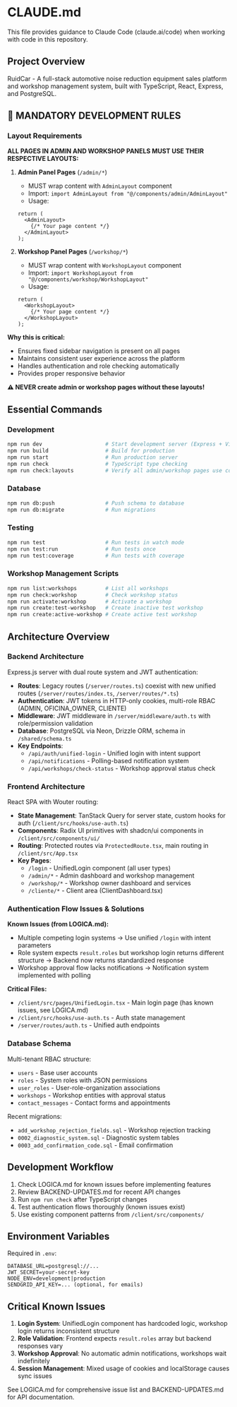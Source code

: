 # CLAUDE.md

This file provides guidance to Claude Code (claude.ai/code) when working with code in this repository.

## Project Overview

RuidCar - A full-stack automotive noise reduction equipment sales platform and workshop management system, built with TypeScript, React, Express, and PostgreSQL.

## 🔴 MANDATORY DEVELOPMENT RULES

### Layout Requirements
**ALL PAGES IN ADMIN AND WORKSHOP PANELS MUST USE THEIR RESPECTIVE LAYOUTS:**

1. **Admin Panel Pages** (`/admin/*`)
   - MUST wrap content with `AdminLayout` component
   - Import: `import AdminLayout from "@/components/admin/AdminLayout"`
   - Usage:
   ```tsx
   return (
     <AdminLayout>
       {/* Your page content */}
     </AdminLayout>
   );
   ```

2. **Workshop Panel Pages** (`/workshop/*`)
   - MUST wrap content with `WorkshopLayout` component
   - Import: `import WorkshopLayout from "@/components/workshop/WorkshopLayout"`
   - Usage:
   ```tsx
   return (
     <WorkshopLayout>
       {/* Your page content */}
     </WorkshopLayout>
   );
   ```

**Why this is critical:**
- Ensures fixed sidebar navigation is present on all pages
- Maintains consistent user experience across the platform
- Handles authentication and role checking automatically
- Provides proper responsive behavior

**⚠️ NEVER create admin or workshop pages without these layouts!**

## Essential Commands

### Development
```bash
npm run dev                    # Start development server (Express + Vite)
npm run build                  # Build for production
npm run start                  # Run production server
npm run check                  # TypeScript type checking
npm run check:layouts          # Verify all admin/workshop pages use correct layouts
```

### Database
```bash
npm run db:push                # Push schema to database
npm run db:migrate             # Run migrations
```

### Testing
```bash
npm run test                   # Run tests in watch mode
npm run test:run               # Run tests once
npm run test:coverage          # Run tests with coverage
```

### Workshop Management Scripts
```bash
npm run list:workshops         # List all workshops
npm run check:workshop         # Check workshop status
npm run activate:workshop      # Activate a workshop
npm run create:test-workshop   # Create inactive test workshop
npm run create:active-workshop # Create active test workshop
```

## Architecture Overview

### Backend Architecture

Express.js server with dual route system and JWT authentication:

- **Routes**: Legacy routes (`/server/routes.ts`) coexist with new unified routes (`/server/routes/index.ts`, `/server/routes/*.ts`)
- **Authentication**: JWT tokens in HTTP-only cookies, multi-role RBAC (ADMIN, OFICINA_OWNER, CLIENTE)
- **Middleware**: JWT middleware in `/server/middleware/auth.ts` with role/permission validation
- **Database**: PostgreSQL via Neon, Drizzle ORM, schema in `/shared/schema.ts`
- **Key Endpoints**:
  - `/api/auth/unified-login` - Unified login with intent support
  - `/api/notifications` - Polling-based notification system
  - `/api/workshops/check-status` - Workshop approval status check

### Frontend Architecture

React SPA with Wouter routing:

- **State Management**: TanStack Query for server state, custom hooks for auth (`/client/src/hooks/use-auth.ts`)
- **Components**: Radix UI primitives with shadcn/ui components in `/client/src/components/ui/`
- **Routing**: Protected routes via `ProtectedRoute.tsx`, main routing in `/client/src/App.tsx`
- **Key Pages**:
  - `/login` - UnifiedLogin component (all user types)
  - `/admin/*` - Admin dashboard and workshop management
  - `/workshop/*` - Workshop owner dashboard and services
  - `/cliente/*` - Client area (ClientDashboard.tsx)

### Authentication Flow Issues & Solutions

**Known Issues (from LOGICA.md):**
- Multiple competing login systems → Use unified `/login` with intent parameters
- Role system expects `result.roles` but workshop login returns different structure → Backend now returns standardized response
- Workshop approval flow lacks notifications → Notification system implemented with polling

**Critical Files:**
- `/client/src/pages/UnifiedLogin.tsx` - Main login page (has known issues, see LOGICA.md)
- `/client/src/hooks/use-auth.ts` - Auth state management
- `/server/routes/auth.ts` - Unified auth endpoints

### Database Schema

Multi-tenant RBAC structure:
- `users` - Base user accounts
- `roles` - System roles with JSON permissions
- `user_roles` - User-role-organization associations
- `workshops` - Workshop entities with approval status
- `contact_messages` - Contact forms and appointments

Recent migrations:
- `add_workshop_rejection_fields.sql` - Workshop rejection tracking
- `0002_diagnostic_system.sql` - Diagnostic system tables
- `0003_add_confirmation_code.sql` - Email confirmation

## Development Workflow

1. Check LOGICA.md for known issues before implementing features
2. Review BACKEND-UPDATES.md for recent API changes
3. Run `npm run check` after TypeScript changes
4. Test authentication flows thoroughly (known issues exist)
5. Use existing component patterns from `/client/src/components/`

## Environment Variables

Required in `.env`:
```
DATABASE_URL=postgresql://...
JWT_SECRET=your-secret-key
NODE_ENV=development|production
SENDGRID_API_KEY=... (optional, for emails)
```

## Critical Known Issues

1. **Login System**: UnifiedLogin component has hardcoded logic, workshop login returns inconsistent structure
2. **Role Validation**: Frontend expects `result.roles` array but backend responses vary
3. **Workshop Approval**: No automatic admin notifications, workshops wait indefinitely
4. **Session Management**: Mixed usage of cookies and localStorage causes sync issues

See LOGICA.md for comprehensive issue list and BACKEND-UPDATES.md for API documentation.